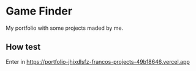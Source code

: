 # Game Finder

My portfolio with some projects maded by me.

## How test
Enter in https://portfolio-jhjxdlsfz-francos-projects-49b18646.vercel.app
